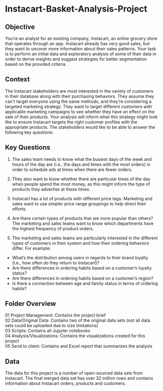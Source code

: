 # Instacart-Basket-Analysis-Project

## Objective

You’re an analyst for an existing company, Instacart, an online grocery store that operates through an app. Instacart already has very good sales, but they want to uncover more information about their sales patterns. Your task is to perform an initial data and exploratory analysis of some of their data in order to derive insights and suggest strategies for better segmentation based on the provided criteria.

## Context

The Instacart stakeholders are most interested in the variety of customers in their database along with their purchasing behaviors. They assume they can't target everyone using the same methods, and they’re considering a targeted marketing strategy. They want to target different customers with applicable marketing campaigns to see whether they have an effect on the sale of their products. Your analysis will inform what this strategy might look like to ensure Instacart targets the right customer profiles with the appropriate products. The stakeholders would like to be able to answer the following key questions:

## Key Questions
1. The sales team needs to know what the busiest days of the week and hours of the day are (i.e., the days and times with the most orders) in order to schedule ads at times when there are fewer orders.
  
2. They also want to know whether there are particular times of the day when people spend the most money, as this might inform the type of products they advertise at these times.
  
3. Instacart has a lot of products with different price tags. Marketing and sales want to use
  simpler price range groupings to help direct their efforts.

4. Are there certain types of products that are more popular than others? The marketing and sales teams want to know which departments have the highest frequency of product orders.

5. The marketing and sales teams are particularly interested in the different types of customers in their system and how their ordering behaviors differ. For example:
- What’s the distribution among users in regards to their brand loyalty (i.e., how
  often do they return to Instacart)?
- Are there differences in ordering habits based on a customer’s loyalty status?
- Are there differences in ordering habits based on a customer’s region?
- Is there a connection between age and family status in terms of ordering habits?

## Folder Overview 
01 Project Management: Contains the project brief    
02 Data/Original Data: Contains two of the original data sets (not all data sets could be uploaded due to size limitations)   
03 Scripts: Contains all Jupyter notebooks  
04 Analysis/Visualizations: Contains the visualizations created for this project    
05 Send to client: Contains and Excel report that summarizes the analysis  

## Data
The data for this project is a number of open-sourced data sets from Instacart. The final merged data set has over 32 million rows and contains information about Instacart orders, products and customers. 

